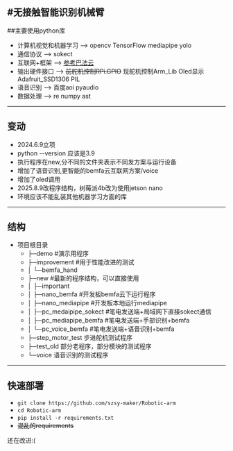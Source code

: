 #无接触智能识别机械臂
---
##主要使用python库
- 计算机视觉和机器学习 --> opencv TensorFlow mediapipe yolo
- 通信协议 --> sokect
- 互联网+框架 --> [参考巴法云](https://bemfa.com/)
- 输出硬件接口 --> ~~前舵机控制RPi.GPIO​​~~ 现舵机控制Arm_Lib Oled显示 Adafruit_SSD1306 PIL
- 语音识别 --> 百度aoi pyaudio 
- 数据处理 --> re numpy ast
---
## 变动
- 2024.6.9立项
- python --version 应该是3.9
- 执行程序在new,分不同的文件夹表示不同发方案与运行设备
- 增加了语音识别,更智能的bemfa云互联网方案/voice
- 增加了oled调用
- 2025.8.9改程序结构，树莓派4b改为使用jetson nano
- 环境应该不能乱装其他机器学习方面的库
---
## 结构
- 项目根目录
  - ├─demo #演示用程序
  - ├─improvement #用于性能改进的测试
  - │  └─bemfa_hand
  - ├─new #最新的程序结构，可以直接使用
  - │  ├─important
  - │  ├─nano_bemfa #开发板bemfa云下运行程序
  - │  ├─nano_mediapipe #开发板本地运行mediapipe
  - │  ├─pc_medaipipe_sokect #笔电发送端+局域网下直接sokect通信
  - │  ├─pc_mediapipe_bemfa #笔电发送端+手部识别+bemfa
  - │  └─pc_voice_bemfa #笔电发送端+语音识别+bemfa
  - ├─step_motor_test 步进舵机测试程序
  - ├─test_old 部分老程序，部分模块的测试程序
  - └─voice 语音识别的测试程序
---
## 快速部署
- `git clone https://github.com/szsy-maker/Robotic-arm`
- `cd Robotic-arm`
- `pip install -r requirements.txt`
- ~~混乱的requirements~~
<p>还在改进:(<p>


